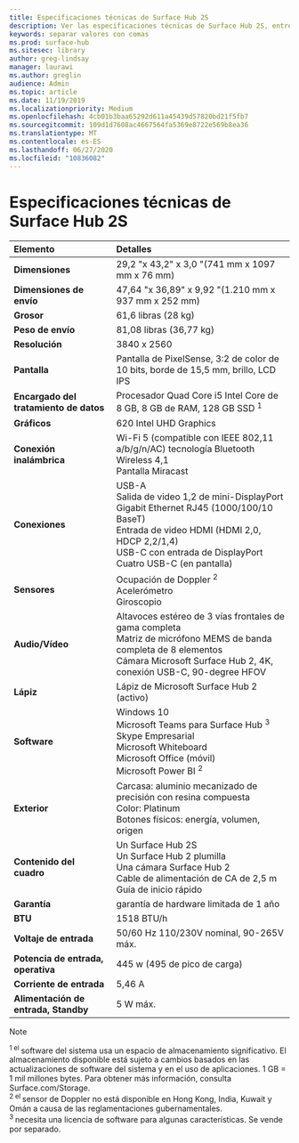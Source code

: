 ```yaml
---
title: Especificaciones técnicas de Surface Hub 2S
description: Ver las especificaciones técnicas de Surface Hub 2S, entre las que se incluyen las especificaciones opcionales de batería para teléfonos móviles.
keywords: separar valores con comas
ms.prod: surface-hub
ms.sitesec: library
author: greg-lindsay
manager: laurawi
ms.author: greglin
audience: Admin
ms.topic: article
ms.date: 11/19/2019
ms.localizationpriority: Medium
ms.openlocfilehash: 4cb01b3baa65292d611a45439d57820bd21f5fb7
ms.sourcegitcommit: 109d1d7608ac4667564fa5369e8722e569b8ea36
ms.translationtype: MT
ms.contentlocale: es-ES
ms.lasthandoff: 06/27/2020
ms.locfileid: "10836082"
---
```

# Especificaciones técnicas de Surface Hub 2S

|**Elemento**|**Detalles**|
|:------ |:--------- |
|**Dimensiones**| 29,2 "x 43,2" x 3,0 "(741 mm x 1097 mm x 76 mm) |
|**Dimensiones de envío**| 47,64 "x 36,89" x 9,92 "(1.210 mm x 937 mm x 252 mm)|
|**Grosor**| 61,6 libras (28 kg) |
|**Peso de envío**| 81,08 libras (36,77 kg) |
|**Resolución**| 3840 x 2560 |
|**Pantalla**| Pantalla de PixelSense, 3:2 de color de 10 bits, borde de 15,5 mm, brillo, LCD IPS |
|**Encargado del tratamiento de datos**| Procesador Quad Core i5 Intel Core de 8 GB, 8 GB de RAM, 128 GB SSD <sup> 1</sup> |
|**Gráficos**| 620 Intel UHD Graphics |
|**Conexión inalámbrica**| Wi-Fi 5 (compatible con IEEE 802,11 a/b/g/n/AC) tecnología Bluetooth Wireless 4,1 <br> Pantalla Miracast |
|**Conexiones**| USB-A <br> Salida de video 1,2 de mini-DisplayPort <br> Gigabit Ethernet RJ45 (1000/100/10 BaseT) <br> Entrada de video HDMI (HDMI 2,0, HDCP 2,2/1,4) <br> USB-C con entrada de DisplayPort <br> Cuatro USB-C (en pantalla) |
|**Sensores**| Ocupación de Doppler <sup> 2</sup> <br> Acelerómetro <br> Giroscopio |
|**Audio/Vídeo**| Altavoces estéreo de 3 vías frontales de gama completa <br> Matriz de micrófono MEMS de banda completa de 8 elementos <br> Cámara Microsoft Surface Hub 2, 4K, conexión USB-C, 90-degree HFOV |
|**Lápiz**| Lápiz de Microsoft Surface Hub 2 (activo) |
|**Software**| Windows 10 <br> Microsoft Teams para Surface Hub <sup> 3</sup> <br> Skype Empresarial <br> Microsoft Whiteboard <br> Microsoft Office (móvil) <br> Microsoft Power BI <sup> 2</sup> |
|**Exterior**| Carcasa: aluminio mecanizado de precisión con resina compuesta <br> Color: Platinum <br> Botones físicos: energía, volumen, origen |
|**Contenido del cuadro**| Un Surface Hub 2S <br> Un Surface Hub 2 plumilla  <br> Una cámara Surface Hub 2 <br> Cable de alimentación de CA de 2,5 m <br> Guía de inicio rápido |
|**Garantía**| garantía de hardware limitada de 1 año |
|**BTU**| 1518 BTU/h |
|**Voltaje de entrada**| 50/60 Hz 110/230V nominal, 90-265V máx. |
|**Potencia de entrada, operativa**| 445 w (495 de pico de carga) |
|**Corriente de entrada**| 5,46 A |
|**Alimentación de entrada, Standby**| 5 W máx.  |

> [!NOTE]
> <sup>1 el </sup> software del sistema usa un espacio de almacenamiento significativo. El almacenamiento disponible está sujeto a cambios basados en las actualizaciones de software del sistema y en el uso de aplicaciones. 1 GB = 1 mil millones bytes. Para obtener más información, consulta Surface.com/Storage. <br> <sup>2 el </sup> sensor de Doppler no está disponible en Hong Kong, India, Kuwait y Omán a causa de las reglamentaciones gubernamentales.
<br> <sup>3 </sup> necesita una licencia de software para algunas características. Se vende por separado.<br> 
